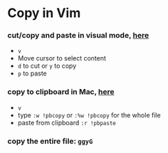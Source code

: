 # Copy in Vim

### cut/copy and paste in visual mode, [here](http://vim.wikia.com/wiki/Copy,_cut_and_paste)

* `v`
* Move cursor to select content
* `d` to cut or `y` to copy
* `p` to paste

### copy to clipboard in Mac, [here](https://stackoverflow.com/questions/3961859/how-to-copy-to-clipboard-in-vim)

* `v`
* type `:w !pbcopy` or `:%w !pbcopy` for the whole file
* paste from clipboard `:r !pbpaste`

### copy the entire file: `ggyG`
